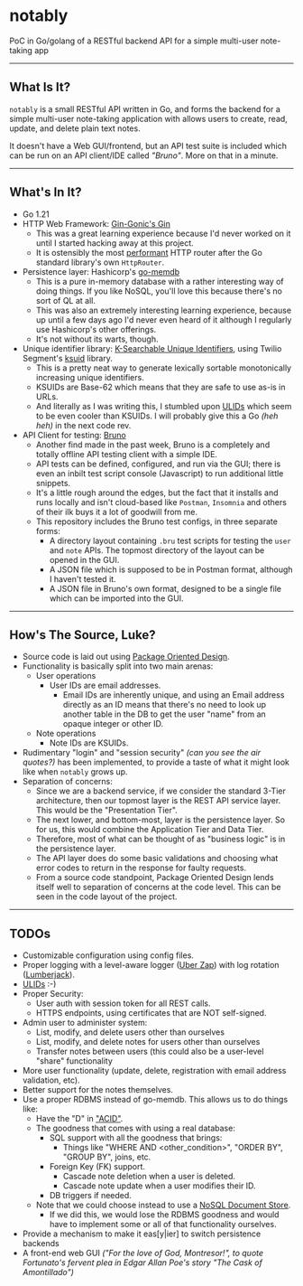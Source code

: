 # notably
PoC in Go/golang of a RESTful backend API for a simple multi-user note-taking app

-------------------------------------------

## What Is It?

`notably` is a small RESTful API written in Go, and forms the backend for a simple multi-user note-taking application with allows users to create, read, update, and delete plain text notes.

It doesn't have a Web GUI/frontend, but an API test suite is included which can be run on an API client/IDE called _"Bruno"_. More on that in a minute.

-------------------------------------------

## What's In It?

- Go 1.21
- HTTP Web Framework: [Gin-Gonic's Gin](https://github.com/gin-gonic/gin)
  - This was a great learning experience because I'd never worked on it until I started hacking away at this project.
  - It is ostensibly the most [performant](https://gist.github.com/pkieltyka/123032f12052520aaccab752bd3e78cc?permalink_comment_id=4886467#gistcomment-4886467) HTTP router after the Go standard library's own `HttpRouter`.
- Persistence layer: Hashicorp's [go-memdb](https://github.com/hashicorp/go-memdb)
  - This is a pure in-memory database with a rather interesting way of doing things. If you like NoSQL, you'll love this because there's no sort of QL at all.
  - This was also an extremely interesting learning experience, because up until a few days ago I'd never even heard of it although I regularly use Hashicorp's other offerings.
  - It's not without its warts, though.
- Unique identifier library: [K-Searchable Unique Identifiers](https://segment.com/blog/a-brief-history-of-the-uuid/), using Twilio Segment's [ksuid]() library.
  - This is a pretty neat way to generate lexically sortable monotonically increasing unique identifiers.
  - KSUIDs are Base-62 which means that they are safe to use as-is in URLs.
  - And literally as I was writing this, I stumbled upon [ULIDs](https://github.com/oklog/ulid) which seem to be even cooler than KSUIDs. I will probably give this a Go _(heh heh)_ in the next code rev.
- API Client for testing: [Bruno](https://github.com/usebruno/bruno)
  - Another find made in the past week, Bruno is a completely and totally offline API testing client with a simple IDE.
  - API tests can be defined, configured, and run via the GUI; there is even an inbilt test script console (Javascript) to run additional little snippets.
  - It's a little rough around the edges, but the fact that it installs and runs locally and isn't cloud-based like `Postman`, `Insomnia` and others of their ilk buys it a lot of goodwill from me.
  - This repository includes the Bruno test configs, in three separate forms:
    - A directory layout containing `.bru` test scripts for testing the `user` and `note` APIs. The topmost directory of the layout can be opened in the GUI.
    - A JSON file which is supposed to be in Postman format, although I haven't tested it.
    - A JSON file in Bruno's own format, designed to be a single file which can be imported into the GUI.

--------------------------------------------

## How's The Source, Luke?

- Source code is laid out using [Package Oriented Design](https://www.ardanlabs.com/blog/2017/02/package-oriented-design.html).
- Functionality is basically split into two main arenas:
  - User operations
    - User IDs are email addresses.
      - Email IDs are inherently unique, and using an Email address directly as an ID means that there's no need to look up another table in the DB to get the user "name" from an opaque integer or other ID.
  - Note operations
    - Note IDs are KSUIDs.
- Rudimentary "login" and "session security" _(can you see the air quotes?)_ has been implemented, to provide a taste of what it might look like when `notably` grows up.
- Separation of concerns:
  - Since we are a backend service, if we consider the standard 3-Tier architecture, then our topmost layer is the REST API service layer. This would be the "Presentation Tier".
  - The next lower, and bottom-most, layer is the persistence layer. So for us, this would combine the Application Tier and Data Tier.
  - Therefore, most of what can be thought of as "business logic" is in the persistence layer.
  - The API layer does do some basic validations and choosing what error codes to return in the response for faulty requests.
  - From a source code standpoint, Package Oriented Design lends itself well to separation of concerns at the code level. This can be seen in the code layout of the project.

--------------------------------------------

## TODOs

- Customizable configuration using config files.
- Proper logging with a level-aware logger ([Uber Zap](https://github.com/uber-go/zap)) with log rotation ([Lumberjack](https://github.com/natefinch/lumberjack)).
- [ULIDs](https://github.com/oklog/ulid) :-)
- Proper Security:
  - User auth with session token for all REST calls.
  - HTTPS endpoints, using certificates that are NOT self-signed.
- Admin user to administer system:
  - List, modify, and delete users other than ourselves
  - List, modify, and delete notes for users other than ourselves
  - Transfer notes between users (this could also be a user-level "share" functionality
- More user functionality (update, delete, registration with email address validation, etc).
- Better support for the notes themselves.
- Use a proper RDBMS instead of go-memdb. This allows us to do things like:
  - Have the "D" in ["ACID"](https://en.wikipedia.org/wiki/ACID).
  - The goodness that comes with using a real database:
    - SQL support with all the goodness that brings:
      - Things like "WHERE <condition> AND <other_condition>", "ORDER BY", "GROUP BY", joins, etc.
    - Foreign Key (FK) support.
      - Cascade note deletion when a user is deleted.
      - Cascade note update when a user modifies their ID.
    - DB triggers if needed.
   - Note that we could choose instead to use a [NoSQL Document Store](https://en.wikipedia.org/wiki/ACID).
     - If we did this, we would lose the RDBMS goodness and would have to implement some or all of that functionality ourselves.
- Provide a mechanism to make it eas[y|ier] to switch persistence backends
- A front-end web GUI _("For the love of God, Montresor!", to quote Fortunato's fervent plea in Edgar Allan Poe's story "The Cask of Amontillado")_
